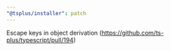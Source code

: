 ```yaml
---
"@tsplus/installer": patch
---
```


Escape keys in object derivation (https://github.com/ts-plus/typescript/pull/194)
